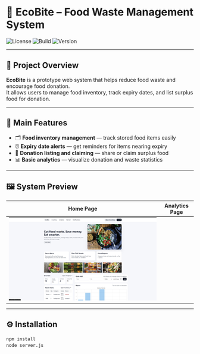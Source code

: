 # 🍃 EcoBite – Food Waste Management System

![License](https://img.shields.io/badge/license-MIT-green)
![Build](https://img.shields.io/badge/build-passing-brightgreen)
![Version](https://img.shields.io/badge/version-1.0-blue)

---

## 🧾 Project Overview
**EcoBite** is a prototype web system that helps reduce food waste and encourage food donation.  
It allows users to manage food inventory, track expiry dates, and list surplus food for donation.

---

## 🚀 Main Features
- 🗂️ **Food inventory management** — track stored food items easily  
- ⏰ **Expiry date alerts** — get reminders for items nearing expiry  
- 🤝 **Donation listing and claiming** — share or claim surplus food  
- 📊 **Basic analytics** — visualize donation and waste statistics  

---

## 🖼️ System Preview

| Home Page | Analytics Page |
|------------|----------------|
| ![Home](https://github.com/B1nHYu/EcoBite/blob/main/public/images/zhuyemian.jpg?raw=true)

---

## ⚙️ Installation
```bash
npm install
node server.js
